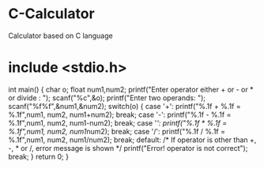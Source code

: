 # C-Calculator
Calculator based on C language
# include <stdio.h>
int main()
{
    char o;
    float num1,num2;
    printf("Enter operator either + or - or * or divide : ");
    scanf("%c",&o);
    printf("Enter two operands: ");
    scanf("%f%f",&num1,&num2);
    switch(o) {
        case '+':
            printf("%.1f + %.1f = %.1f",num1, num2, num1+num2);
            break;
        case '-':
            printf("%.1f - %.1f = %.1f",num1, num2, num1-num2);
            break;
        case '*':
            printf("%.1f * %.1f = %.1f",num1, num2, num1*num2);
            break;
        case '/':
            printf("%.1f / %.1f = %.1f",num1, num2, num1/num2);
            break;
        default:
            /* If operator is other than +, -, * or /, error message is shown */
            printf("Error! operator is not correct");
            break;
    }
    return 0;
}
